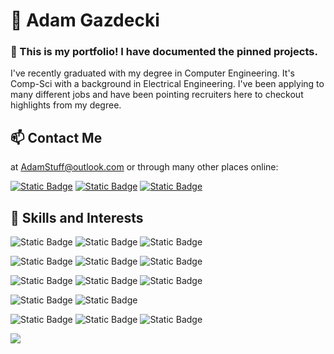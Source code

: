 # 👋 Adam Gazdecki
### 📁 This is my portfolio! I have documented the pinned projects.
I've recently graduated with my degree in Computer Engineering. It's Comp-Sci with a background in Electrical Engineering. I've been applying to many different jobs and have been pointing recruiters here to checkout highlights from my degree.
## 📫 Contact Me
at AdamStuff@outlook.com or through many other places online:

[![Static Badge](https://img.shields.io/badge/LinkedIn-%230A66C2?logo=LinkedIn)](https://www.linkedin.com/in/gazdecki/)  [![Static Badge](https://img.shields.io/badge/Discord-%235865F2?logo=discord)](@ZeHolyQofPower) [![Static Badge](https://img.shields.io/badge/Email-%230078D4?logo=Microsoft%20Outlook)](adamstuff@outlook.com)
## 💼 Skills and Interests
![Static Badge](https://img.shields.io/badge/linux-%23FCC624?logo=linux&logoColor=black)  ![Static Badge](https://img.shields.io/badge/Bash-%234EAA25?logo=gnubash&logoColor=white)  ![Static Badge](https://img.shields.io/badge/Steam%20Proton-%23000000?logo=steam&logoColor=white)

![Static Badge](https://img.shields.io/badge/Unity-%23FFFFFF?logo=unity&logoColor=black)  ![Static Badge](https://img.shields.io/badge/Gimp-%235C5543?logo=gimp)  ![Static Badge](https://img.shields.io/badge/blender-%23265787?logo=blender&logoColor=%23F5792A)

![Static Badge](https://img.shields.io/badge/C%2B%2B-%2300599C?logo=cplusplus)  ![Static Badge](https://img.shields.io/badge/C-%23A8B9CC?logo=c&logoColor=black)  ![Static Badge](https://img.shields.io/badge/Verilog-%23019733)

![Static Badge](https://img.shields.io/badge/raspberrypi-%23A22846?logo=raspberrypi)  ![Static Badge](https://img.shields.io/badge/arduino-%2300878F?logo=arduino)

![Static Badge](https://img.shields.io/badge/Octave-%230790C0?logo=octave&logoColor=orange)  ![Static Badge](https://img.shields.io/badge/Spice-%23900028?logo=ltspice) ![Static Badge](https://img.shields.io/badge/ROS-%2322314E?logo=ros)

![](https://github-readme-stats.vercel.app/api/top-langs/?username=ZeHolyQofPower&theme=transparent&hide_border=true&include_all_commits=true&count_private=true&layout=compact&hide=html&langs_count=10)
